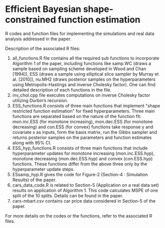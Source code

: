 # Efficient Bayesian shape-constrained function estimation

R codes and function files for implementing the simulations and real data analysis addressed in the paper.

Description of the associated R files:

1. all_functions.R file contains all the required sub functions to incorporate Algorithm 1 of the paper, including functions like samp.WC    (draws a sample based on sampling scheme developed in Wood and Chan [1994]), ESS (draws a sample using elliptical slice sampler by        Murray et al. [2010]), nu.MH2 (draws posterior samples on the hyperparameters using Metropolis–Hastings and inverse Cholesky factor).      One can find detailed description of each functions in the file.
2. inv_chol.cpp file executes computations on inverse Cholesky factor utilizing Durbin’s recursion.
3. ESS_functions.R consists of three main functions that implement "shape restricted function estimation" for fixed hyperparameters. Three    main functions are separated based on the nature of the function fit: mon.inc.ESS (for monotone increasing), mon.dec.ESS (for monotone    decreasing) and con.ESS (for convex) functions take response y and covariate x as inputs, form the basis matrix, run the Gibbs sampler    and returns posterior samples on the parameters and function estimates along with 95% CI.
4. ESS_hyp_functions.R consists of three main functions that include hyperparameter updates for monotone increasing (mon.inc.ESS.hyp),        monotone decreasing (mon.dec.ESS.hyp) and convex (con.ESS.hyp) functions. These functions differ from the above three only by the          hyperparameter update steps.
5. ESsamp_hyp.R gives the code for Figure-2 (Section-4 : Simulation Results) of the paper.
6. cars_data_code.R is related to Section-5 (Application on a real data set) results on application of Algorithm 1. This code calculates      MSPE of one split of the 10 splits. Details can be found in the paper.
7. cars-mbart.csv contains car price data considered in Section-5 of the paper.

For more details on the codes or the functions, refer to the associated R files.
